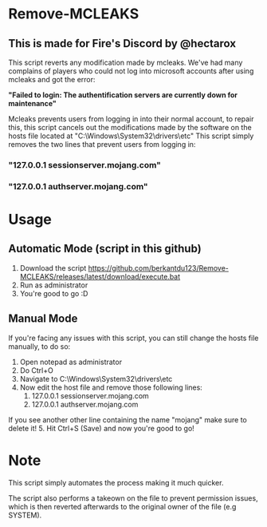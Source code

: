 # Remove-MCLEAKS

## This is made for Fire's Discord by @hectarox

This script reverts any modification made by mcleaks. We've had many complains of players who could not log into microsoft accounts after using mcleaks and got the error:

**"Failed to login: The authentification servers are currently down for maintenance"**

Mcleaks prevents users from logging in into their normal account, to repair this, this script cancels out the modifications made by the software on the hosts file located at "C:\Windows\System32\drivers\etc"
This script simply removes the two lines that prevent users from logging in:
### "127.0.0.1 sessionserver.mojang.com"
### "127.0.0.1 authserver.mojang.com"

# Usage

## Automatic Mode (script in this github)

1. Download the script https://github.com/berkantdu123/Remove-MCLEAKS/releases/latest/download/execute.bat
2. Run as administrator
3. You're good to go :D
   
## Manual Mode
If you're facing any issues with this script, you can still change the hosts file manually, to do so:
1. Open notepad as administrator
2. Do Ctrl+O
3. Navigate to C:\Windows\System32\drivers\etc
4. Now edit the host file and remove those following lines:
   1. 127.0.0.1 sessionserver.mojang.com
   2. 127.0.0.1 authserver.mojang.com

If you see another other line containing the name "mojang" make sure to delete it!
5. Hit Ctrl+S (Save) and now you're good to go!
# Note
This script simply automates the process making it much quicker.

The script also performs a takeown on the file to prevent permission issues, which is then reverted afterwards to the original owner of the file (e.g SYSTEM).
